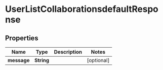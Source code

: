 

# UserListCollaborationsdefaultResponse


## Properties

| Name | Type | Description | Notes |
|------------ | ------------- | ------------- | -------------|
|**message** | **String** |  |  [optional] |




